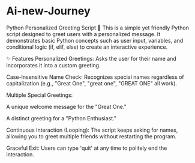 # Ai-new-Journey

Python Personalized Greeting Script 👋
This is a simple yet friendly Python script designed to greet users with a personalized message. It demonstrates basic Python concepts such as user input, variables, and conditional logic (if, elif, else) to create an interactive experience.

✨ Features
Personalized Greetings: Asks the user for their name and incorporates it into a custom greeting.

Case-Insensitive Name Check: Recognizes special names regardless of capitalization (e.g., "Great One", "great one", "GREAT ONE" all work).

Multiple Special Greetings:

A unique welcome message for the "Great One."

A distinct greeting for a "Python Enthusiast."

Continuous Interaction (Looping): The script keeps asking for names, allowing you to greet multiple friends without restarting the program.

Graceful Exit: Users can type 'quit' at any time to politely end the interaction.
